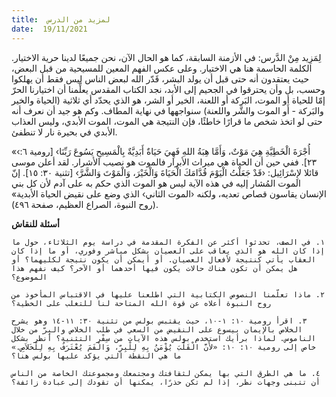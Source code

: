 ```yaml
---
title:  لمزيد من الدرس
date:  19/11/2021
---
```


لِمَزِيد مِنْ الدَّرس: في الأزمنة السابقة، كما هو الحال الآن، نحن جميعًا لدينا حرية الاختيار. الكلمة الحاسمة هنا هي الاختيار. وعلى عكس الفهم المعين للمسيحية من قبل البعض، حيث يعتقدون أنه حتى قبل أن يولد البشر، قَدّر الله لبعض الناس ليس فقط أن يهلكوا وحسب، بل وأن يحترقوا في الجحيم إلى الأبد، نجد الكتاب المقدس يعلِّمنا أن اختيارنا الحرّ إمّا للحياة أو الموت، البَركة أو اللعنة، الخير أو الشر، هو الذي يحدّد أي ثلاثية (الحياة والخير والبَركة - أَو الموت والشَّر واللعنة) سنواجهها في نهاية المطاف. وكم هو جيد أن نعرف أنه حتى لو اتخذ شخص ما قرارًا خاطئًا، فإن النتيجة هي الموت، الموت الأبدي، وليس العذاب الأبدي في بحيرة نار لا تنطفئ.

«‹أُجْرَةَ الْخَطِيَّةِ هِيَ مَوْتٌ، وَأَمَّا هِبَةُ اللهِ فَهِيَ حَيَاةٌ أَبَدِيَّةٌ بِالْمَسِيحِ يَسُوعَ رَبِّنَا› [رومية ٦: ٢٣]. ففي حين أن الحياة هي ميراث الأبرار فالموت هو نصيب الأشرار. لقد أعلن موسى قائلا لإِسْرَائِيل: ‹قَدْ جَعَلْتُ الْيَوْمَ قُدَّامَكَ الْحَيَاةَ وَالْخَيْرَ، وَالْمَوْتَ وَالشَّرَّ› [تثنية ٣٠: ١٥]. إنّ الموت المُشار إليه في هذه الآية ليس هو الموت الذي حكم به على آدم لأن كل بني الإنسان يقاسون قصاص تعديه، ولكنه ‹الموت الثاني› الذي وضع على نقيض الحياة الأبدية» (روح النبوة، الصراع العظيم، صفحة ٤٩٦).

**أسئلة للنقاش**

`١. في الصف، تحدثوا أكثر عن الفكرة المقدمة في دراسة يوم الثلاثاء، حول ما إذا كان الله هو الذي يعاقب على العصيان بشكل مباشر وفوري، أو ما إذا كان العقاب يأتي كنتيجة لأفعال العصيان. أو أيمكن أن يكون نتيجة لكليهما؟ أو هل يمكن أن تكون هناك حالات يكون فيها أحدهما أو الآخر؟ كيف نفهم هذا الموضوع؟`

`٢. ماذا تعلّمنا النصوص الكتابية التي اطلعنا عليها في الاقتباس المأخوذ من روح النبوة أعلاه عن قوة الله المتاحة لنا للتغلب على الخطية؟`

`٣. اقرأ رومية ١٠: ١-١٠، حيث يقتبس بولس من تثنية ٣٠: ١١-١٤ وهو يشرح الخلاص بالإيمان بيسوع على النقيض من السعي في طلب الخلاص والبِرّ من خلال الناموس. لماذا برأيك استخدم بولس هذه الآيات من سِفْر التثنية؟ أنظر بشكل خاص إلى رومية ١٠: ١٠: «لأَنَّ الْقَلْبَ يُؤْمَنُ بِهِ لِلْبِرِّ، وَالْفَمَ يُعْتَرَفُ بِهِ لِلْخَلاَصِ.» ما هي النقطة التي يؤكد عليها بولس هنا؟`

`٤. ما هي الطرق التي بها يمكن لثقافتك ومجتمعك ومجموعتك الخاصة من الناس أن تتبنى وجهات نظر، إذا لم تكن حذرًا، يمكنها أن تقودك إلى عبادة زائفة؟`